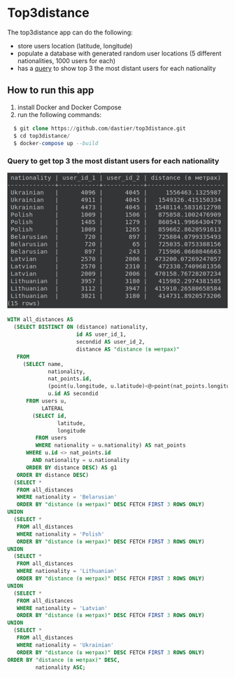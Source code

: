 # Top3distance
The top3distance app can do the following:
 - store users location (latitude, longitude)
 - populate a database with generated random user locations (5 different nationalities, 1000 users for each)
 - has a [query](query_distance.sql) to show top 3 the most distant users for each nationality

## How to run this app

1. install Docker and Docker Compose
2. run the following commands:

```sql
  $ git clone https://github.com/dastier/top3distance.git
  $ cd top3distance/
  $ docker-compose up --build
```

### Query to get top 3 the most distant users for each nationality

![Screenshot](/demo_query_image.png)

```sql
WITH all_distances AS
  (SELECT DISTINCT ON (distance) nationality,
                      id AS user_id_1,
                      secondid AS user_id_2,
                      distance AS "distance (в метрах)"
   FROM
     (SELECT name,
             nationality,
             nat_points.id,
             (point(u.longitude, u.latitude)<@>point(nat_points.longitude, nat_points.latitude)) * 1609.344 AS distance,
             u.id AS secondid
      FROM users u,
           LATERAL
        (SELECT id,
                latitude,
                longitude
         FROM users
         WHERE nationality = u.nationality) AS nat_points
      WHERE u.id <> nat_points.id
        AND nationality = u.nationality
      ORDER BY distance DESC) AS g1
   ORDER BY distance DESC)
  (SELECT *
   FROM all_distances
   WHERE nationality = 'Belarusian'
   ORDER BY "distance (в метрах)" DESC FETCH FIRST 3 ROWS ONLY)
UNION
  (SELECT *
   FROM all_distances
   WHERE nationality = 'Polish'
   ORDER BY "distance (в метрах)" DESC FETCH FIRST 3 ROWS ONLY)
UNION
  (SELECT *
   FROM all_distances
   WHERE nationality = 'Lithuanian'
   ORDER BY "distance (в метрах)" DESC FETCH FIRST 3 ROWS ONLY)
UNION
  (SELECT *
   FROM all_distances
   WHERE nationality = 'Latvian'
   ORDER BY "distance (в метрах)" DESC FETCH FIRST 3 ROWS ONLY)
UNION
  (SELECT *
   FROM all_distances
   WHERE nationality = 'Ukrainian'
   ORDER BY "distance (в метрах)" DESC FETCH FIRST 3 ROWS ONLY)
ORDER BY "distance (в метрах)" DESC,
         nationality ASC;
```
